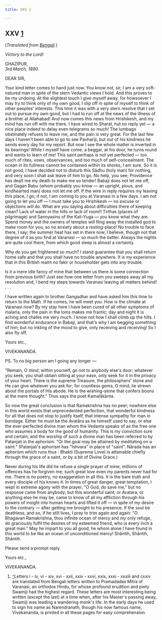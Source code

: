 ```yaml
---
title: XXV 1

---
```





  

  


## XXV [1](#fn1)

(*Translated from [Bengali](b6037e6025.pdf)* )

*Victory to the Lord!*

GHAZIPUR,  
*3rd March, 1890*.

DEAR SIR,

Your kind letter comes to hand just now. You know not, sir, I am a very
soft-natured man in spite of the stern Vedantic views I hold. And this
proves to be my undoing. At the slightest touch I give myself away; for
howsoever I may try to think only of my own good, I slip off in spite of
myself to think of other peoples' interests. This time it was with a
very stern resolve that I set out to pursue my own good, but I had to
run off at the news of the illness of a brother at Allahabad! And now
comes this news from Hrishikesh, and my mind has run off with me there.
I have wired to Sharat, hut no reply yet — a nice place indeed to delay
even telegrams so much! The lumbago obstinately refuses to leave me, and
the pain is very great. For the last few days I haven't been able to go
to see Pavhariji, but out of his kindness he sends every day for my
report. But now I see the whole matter is inverted in its bearings!
While I myself have come, a beggar, at his door, he turns round and
wants to learn of me! This saint perhaps is not yet perfected — too much
of rites, vows, observances, and too much of self-concealment. The ocean
in its fullness cannot be contained within its shores, I am sure. So it
is not good, I have decided not to disturb this Sâdhu (holy man) for
nothing, and very soon I shall ask leave of him to go. No help, you see;
Providence has dealt me my death to make me so tender! Babaji does not
let me off, and Gagan Babu (whom probably you know — an upright, pious,
and kindhearted man) does not let me off. If the wire in reply requires
my leaving this place, I go; if not, I am coming to you at Varanasi in a
few days. I am not going to let you off  — I must take you to Hrishikesh
— no excuse or objections will do. What are you saying about
difficulties there of keeping clean? Lack of water in the hills or lack
of room!! Tirthas (places of pilgrimage) and Sannyasins of the Kali-Yuga
— you know what they are. Spend money and the owners of temples will
fling away the installed god to make room for you; so no anxiety about a
resting-place! No trouble to face there, I say; the summer heat has set
in there now, I believe, though not that degree of it as you find at
Varanasi — so much the better. Always the nights are quite cool there,
from which good sleep is almost a certainty.

Why do you get frightened so much? I stand guarantee that you shall
return home safe and that you shall have no trouble anywhere. It is my
experience that in this British realm no fakir or householder gets into
any trouble.

Is it a mere idle fancy of mine that between us there is some connection
from previous birth? Just see how one letter from you sweeps away all my
resolution and, I bend my steps towards Varanasi leaving all matters
behind! . . .

I have written again to brother Gangadhar and have asked him this time
to return to the Math. If he comes, he will meet you. How is the climate
at Varanasi now? By my stay here I have been cured of all other symptoms
of malaria, only the pain in the loins makes me frantic; day and night
it is aching and chafes me very much. I know not how I shall climb up
the hills. I find wonderful endurance in Babaji, and that's why I am
begging something of him; but no inkling of the mood to give, only
receiving and receiving! So I also fly off. 

Yours etc.,

VIVEKANANDA.

  
PS. To no big person am I going any longer —

"Remain, O mind, within yourself, go not to anybody else's door;
whatever you seek, you shall obtain sitting at your ease, only seek for
it in the privacy of your heart. There is the supreme Treasure, the
philosophers' stone and He can give whatever you ask for; for countless
gems, O mind, lie strewn about the portals of His abode. He is the
wishing-stone that confers boons at the mere thought." Thus says the
poet Kamalâkânta.

So now the great conclusion is that Ramakrishna has no peer; nowhere
else in this world exists that unprecedented perfection, that wonderful
kindness for all that does not stop to justify itself, that intense
sympathy for man in bondage. Either he must be the Avatâra as he himself
used to say, or else the ever-perfected divine man whom the Vedanta
speaks of as the free one who assumes a body for the good of humanity.
This is my conviction sure and certain; and the worship of such a divine
man has been referred to by Patanjali in the aphorism: "Or the goal may
be attained by meditating on a saint." (Patanjali's aphorism has
"Ishvara" in place of "saint". Nârada has an aphorism which runs thus :
Bhakti (Supreme Love) is attainable chiefly through the grace of a
saint, or by a bit of Divine Grace.)

Never during his life did he refuse a single prayer of mine; millions of
offences has he forgiven me; such great love even my parents never had
for me. There is no poetry, no exaggeration in all this. It is the bare
truth and every disciple of his knows it. In times of great danger,
great temptation, I wept in extreme agony with the prayer, "O God, do
save me," but no response came from anybody; but this wonderful saint,
or Avatara, or anything else he may be, came to know of all my
affliction through his powers of insight into human hearts and lifted it
off — in spite of my desire to the contrary — after getting me brought
to his presence. If the soul be deathless, and so, if he still lives, I
pray to trim again and again: "O Bhagavan Ramakrishna, thou infinite
ocean of mercy and my only refuge, do graciously fulfil the desires of
my esteemed friend, who is every inch a great man." May he impart to you
all good, he whom alone I have found in this world to be like an ocean
of unconditioned mercy! Shântih, Shântih, Shântih.

Please send a prompt reply.

Yours etc.,

VIVEKANANDA.

1.  [^](#txt1)Letters i - iv, vi - xiv, xvi - xxii, xxiv - xxvi, xxix,
    xxxi - xxxiii and cxxiv are translated from Bengali letters written
    to Pramadadas Mitra of Varanasi, an orthodox Hindu, for whose
    profound erudition and piety Swamiji had the highest regard. These
    letters are most interesting being written (except the last) at a
    time when, after his Master's passing away, Swamiji was leading a
    wandering monk's life. In the early days he used to sign his name as
    Narendranath, though his now famous name, Vivekananda, is printed in
    all these pages for easy comprehension.


